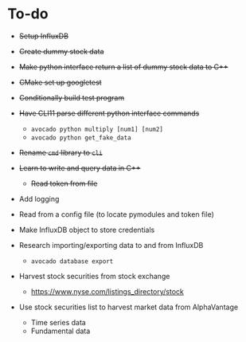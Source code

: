 # To-do
- ~~Setup InfluxDB~~
- ~~Create dummy stock data~~
- ~~Make python interface return a list of dummy stock data to C++~~
- ~~CMake set up googletest~~
- ~~Conditionally build test program~~
- ~~Have CLI11 parse different python interface commands~~
    - `avocado python multiply [num1] [num2]`
    - `avocado python get_fake_data`
- ~~Rename `cmd` library to `cli`~~
- ~~Learn to write and query data in C++~~
    - ~~Read token from file~~

- Add logging

- Read from a config file (to locate pymodules and token file)

- Make InfluxDB object to store credentials

- Research importing/exporting data to and from InfluxDB
    - `avocado database export`

- Harvest stock securities from stock exchange
    - https://www.nyse.com/listings_directory/stock
- Use stock securities list to harvest market data from AlphaVantage
    - Time series data
    - Fundamental data
